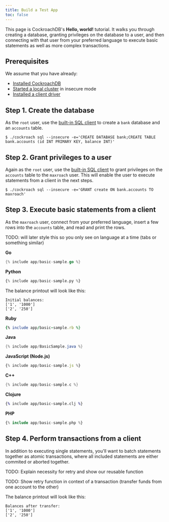 ```yaml
---
title: Build a Test App
toc: false
---
```


This page is CockroachDB's **Hello, world!** tutorial. It walks you through creating a database, granting privileges on the database to a user, and then connecting with that user from your preferred language to execute basic statements as well as more complex transactions.

<style>
div#toc ul {
    max-width: 50%;
}
</style>

<div id="toc"></div>

## Prerequisites

We assume that you have already:

- [Installed CockroachDB](install-cockroachdb.html) 
- [Started a local cluster](start-a-local-cluster.html) in insecure mode
- [Installed a client driver](install-client-drivers.html)
 
## Step 1. Create the database

As the `root` user, use the [built-in SQL client](use-the-builtin-sql-client.html) to create a `bank` database and an `accounts` table.

~~~ shell
$ ./cockroach sql --insecure -e='CREATE DATABASE bank;CREATE TABLE bank.accounts (id INT PRIMARY KEY, balance INT)' 
~~~

## Step 2. Grant privileges to a user

Again as the `root` user, use the [built-in SQL client](use-the-builtin-sql-client.html) to grant privileges on the `accounts` table to the `maxroach` user. This will enable the user to execute statements from a client in the next steps.

~~~ shell
$ ./cockroach sql --insecure -e='GRANT create ON bank.accounts TO maxroach' 
~~~

## Step 3. Execute basic statements from a client

As the `maxroach` user, connect from your preferred language, insert a few rows into the `accounts` table, and read and print the rows.

TODO: will later style this so you only see on language at a time (tabs or something similar)

**Go**

~~~ go
{% include app/basic-sample.go %}
~~~

**Python**

~~~ py
{% include app/basic-sample.py %}
~~~

The balance printout will look like this:

~~~ shell
Initial balances:
['1', '1000']
['2', '250']

~~~
**Ruby**

~~~ ruby
{% include app/basic-sample.rb %}
~~~

**Java**

~~~ java
{% include app/BasicSample.java %}
~~~

**JavaScript (Node.js)**

~~~ js
{% include app/basic-sample.js %}
~~~

**C++**

~~~ c
{% include app/basic-sample.c %}
~~~

**Clojure**

~~~ clojure
{% include app/basic-sample.clj %}
~~~

**PHP**

~~~ php
{% include app/basic-sample.php %}
~~~

## Step 4. Perform transactions from a client

In addition to executing single statements, you'll want to batch statements together as atomic transactions, where all included statements are either commited or aborted together. 

TODO: Explain necessity for retry and show our reusable function

TODO: Show retry function in context of a transaction (transfer funds from one account to the other)

The balance printout will look like this:

~~~ shell
Balances after transfer:
['1', '1000']
['2', '250']
~~~
